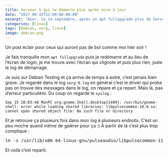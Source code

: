 ```yaml
---
title: Serveur X qui ne démarre plus après mise à jour
date: "2017-09-15T12:00:00-00:00"
excerpt: "Hier, le 14 septembre, après un apt fullupgrade plus de Serveur X et pas d’erreur dans le log xorg"
categories: [linux]
tags: [debian, xorg, linux]
image: debian.png
---
```


Un post éclair pour ceux qui auront pas de bol comme moi hier soir !

Je fais tranquille mon `apt fullupgrade` puis je redémarre et au lieu de l’écran de login, je me trouve avec l’écran qui clignote et puis plus rien, juste le log de démarrage.

Je suis sur Debian Testing et ça arrive de temps à autre, c’est jamais bien grave. Je regarde dans le log `xorg.0.log` en général c’est le driver qui probe pas on trouve des messages dans le log, on répare et ça repart. Mais là, pas d’erreur particulière. Du coup on regarde le `syslog` :

```
Sep 15 20:03:48 MonPC org.gnome.Shell.desktop[1499]: /usr/bin/gnome-shell: error while loading shared libraries: libpulsecommon-10.0.so: cannot open shared object file: No such file or directory
```

Et je retrouve ça plusieurs fois dans mon log à plusieurs endroits. C’est un peu moche quand même de galérer pour ça :)
À partir de là c’est plus trop compliqué :

<pre class="console">
ln -s /usr/lib/x86_64-linux-gnu/pulseaudio/libpulsecommon-11.0.so /usr/lib/x86_64-linux-gnu/pulseaudio/libpulsecommon-10.0.so
</pre>

Et voilà c’est reparti.